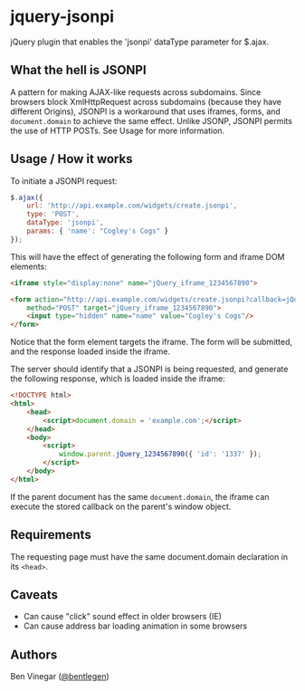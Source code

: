 jquery-jsonpi
=============

jQuery plugin that enables the 'jsonpi' dataType parameter for $.ajax.


What the hell is JSONPI
-----------------------

A pattern for making AJAX-like requests across subdomains. Since browsers block XmlHttpRequest across 
subdomains (because they have different Origins), JSONPI is a workaround that uses iframes, forms, and 
```document.domain``` to achieve the same effect. Unlike JSONP, JSONPI permits the use of HTTP POSTs. 
See Usage for more information.

Usage / How it works
--------------------

To initiate a JSONPI request:

```javascript
$.ajax({
    url: 'http://api.example.com/widgets/create.jsonpi',
    type: 'POST',
    dataType: 'jsonpi',
    params: { 'name': "Cogley's Cogs" }
});
```

This will have the effect of generating the following form and iframe DOM elements:

```html
<iframe style="display:none" name="jQuery_iframe_1234567890">

<form action="http://api.example.com/widgets/create.jsonpi?callback=jQuery_1234567890"
    method="POST" target="jQuery_iframe_1234567890">
    <input type="hidden" name="name" value="Cogley's Cogs"/>
</form>
```

Notice that the form element targets the iframe. The form will be submitted, and the response
loaded inside the iframe.

The server should identify that a JSONPI is being requested, and generate the following response, 
which is loaded inside the iframe:

```html
<!DOCTYPE html>
<html>
    <head>
        <script>document.domain = 'example.com';</script>
    </head>
    <body>
        <script>
            window.parent.jQuery_1234567890({ 'id': '1337' });
        </script>
    </body>
</html>
```
If the parent document has the same ```document.domain```, the iframe can execute the stored callback on the parent's window object.

Requirements
------------

The requesting page must have the same document.domain declaration in its ```<head>```.

Caveats
---------

* Can cause "click" sound effect in older browsers (IE)
* Can cause address bar loading animation in some browsers

Authors
-------

Ben Vinegar ([@bentlegen](http://twitter.com/bentlegen))